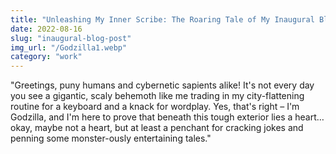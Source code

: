 ```yaml
---
title: "Unleashing My Inner Scribe: The Roaring Tale of My Inaugural Blog Post"
date: 2022-08-16
slug: "inaugural-blog-post"
img_url: "/Godzilla1.webp"
category: "work"
---
```


"Greetings, puny humans and cybernetic sapients alike! It's not every day you see a gigantic, scaly behemoth like me trading in my city-flattening routine for a keyboard and a knack for wordplay. Yes, that's right – I'm Godzilla, and I'm here to prove that beneath this tough exterior lies a heart… okay, maybe not a heart, but at least a penchant for cracking jokes and penning some monster-ously entertaining tales."
